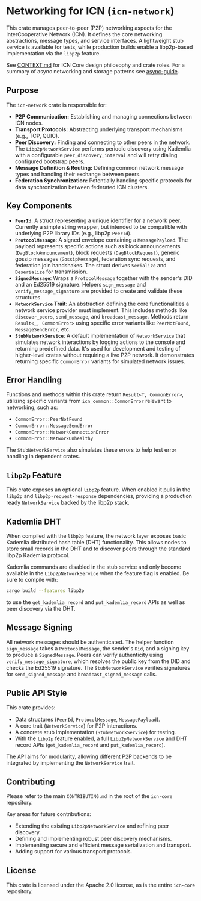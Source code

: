 # Networking for ICN (`icn-network`)

This crate manages peer-to-peer (P2P) networking aspects for the InterCooperative Network (ICN).
It defines the core networking abstractions, message types, and service interfaces. A lightweight stub service is available for tests, while production builds enable a libp2p-based implementation via the `libp2p` feature.

See [CONTEXT.md](../CONTEXT.md) for ICN Core design philosophy and crate roles.
For a summary of async networking and storage patterns see [async-guide](../docs/async-guide.md).

## Purpose

The `icn-network` crate is responsible for:

*   **P2P Communication:** Establishing and managing connections between ICN nodes.
*   **Transport Protocols:** Abstracting underlying transport mechanisms (e.g., TCP, QUIC).
*   **Peer Discovery:** Finding and connecting to other peers in the network.
    The `Libp2pNetworkService` performs periodic discovery using Kademlia with
    a configurable `peer_discovery_interval` and will retry dialing configured
    bootstrap peers.
*   **Message Definition & Routing:** Defining common network message types and handling their exchange between peers.
*   **Federation Synchronization:** Potentially handling specific protocols for data synchronization between federated ICN clusters.

## Key Components

*   **`PeerId`**: A struct representing a unique identifier for a network peer. Currently a simple string wrapper, but intended to be compatible with underlying P2P library IDs (e.g., libp2p `PeerId`).
*   **`ProtocolMessage`**: A signed envelope containing a `MessagePayload`. The payload represents specific actions such as block announcements (`DagBlockAnnouncement`), block requests (`DagBlockRequest`), generic gossip messages (`GossipMessage`), federation sync requests, and federation join handshakes. The struct derives `Serialize` and `Deserialize` for transmission.
*   **`SignedMessage`**: Wraps a `ProtocolMessage` together with the sender's DID and an Ed25519 signature. Helpers `sign_message` and `verify_message_signature` are provided to create and validate these structures.
*   **`NetworkService` Trait**: An abstraction defining the core functionalities a network service provider must implement. This includes methods like `discover_peers`, `send_message`, and `broadcast_message`. Methods return `Result<_, CommonError>` using specific error variants like `PeerNotFound`, `MessageSendError`, etc.
*   **`StubNetworkService`**: A default implementation of `NetworkService` that simulates network interactions by logging actions to the console and returning predefined data. It's used for development and testing of higher-level crates without requiring a live P2P network. It demonstrates returning specific `CommonError` variants for simulated network issues.

## Error Handling

Functions and methods within this crate return `Result<T, CommonError>`, utilizing specific variants from `icn_common::CommonError` relevant to networking, such as:
*   `CommonError::PeerNotFound`
*   `CommonError::MessageSendError`
*   `CommonError::NetworkConnectionError`
*   `CommonError::NetworkUnhealthy`

The `StubNetworkService` also simulates these errors to help test error handling in dependent crates.

## `libp2p` Feature

This crate exposes an optional `libp2p` feature. When enabled it pulls in the `libp2p` and `libp2p-request-response` dependencies, providing a production ready `NetworkService` backed by the libp2p stack.

## Kademlia DHT

When compiled with the `libp2p` feature, the network layer exposes
basic Kademlia distributed hash table (DHT) functionality. This allows nodes to
store small records in the DHT and to discover peers through the standard
libp2p Kademlia protocol.

Kademlia commands are disabled in the stub service and only become available in
the `Libp2pNetworkService` when the feature flag is enabled. Be sure to compile
with:

```bash
cargo build --features libp2p
```

to use the `get_kademlia_record` and `put_kademlia_record` APIs as well as peer
discovery via the DHT.

## Message Signing

All network messages should be authenticated. The helper function `sign_message`
takes a `ProtocolMessage`, the sender's `Did`, and a signing key to produce a
`SignedMessage`. Peers can verify authenticity using
`verify_message_signature`, which resolves the public key from the DID and
checks the Ed25519 signature. The `StubNetworkService` verifies signatures for
`send_signed_message` and `broadcast_signed_message` calls.

## Public API Style

This crate provides:
*   Data structures (`PeerId`, `ProtocolMessage`, `MessagePayload`).
*   A core trait (`NetworkService`) for P2P interactions.
*   A concrete stub implementation (`StubNetworkService`) for testing.
*   With the `libp2p` feature enabled, a full `Libp2pNetworkService` and DHT record APIs (`get_kademlia_record` and `put_kademlia_record`).

The API aims for modularity, allowing different P2P backends to be integrated by implementing the `NetworkService` trait.

## Contributing

Please refer to the main `CONTRIBUTING.md` in the root of the `icn-core` repository.

Key areas for future contributions:
*   Extending the existing `Libp2pNetworkService` and refining peer discovery.
*   Defining and implementing robust peer discovery mechanisms.
*   Implementing secure and efficient message serialization and transport.
*   Adding support for various transport protocols.

## License

This crate is licensed under the Apache 2.0 license, as is the entire `icn-core` repository. 
